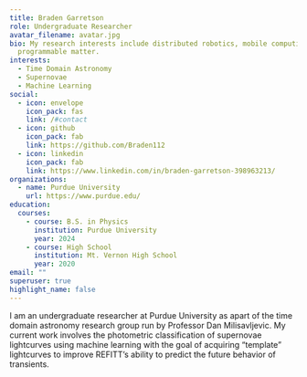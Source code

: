 ```yaml
---
title: Braden Garretson
role: Undergraduate Researcher
avatar_filename: avatar.jpg
bio: My research interests include distributed robotics, mobile computing and
  programmable matter.
interests:
  - Time Domain Astronomy
  - Supernovae
  - Machine Learning
social:
  - icon: envelope
    icon_pack: fas
    link: /#contact
  - icon: github
    icon_pack: fab
    link: https://github.com/Braden112
  - icon: linkedin
    icon_pack: fab
    link: https://www.linkedin.com/in/braden-garretson-398963213/
organizations:
  - name: Purdue University
    url: https://www.purdue.edu/
education:
  courses:
    - course: B.S. in Physics
      institution: Purdue University
      year: 2024
    - course: High School
      institution: Mt. Vernon High School
      year: 2020
email: ""
superuser: true
highlight_name: false
---
```

I am an undergraduate researcher at Purdue University as apart of the time domain astronomy research group run by Professor Dan Milisavljevic. My current work involves the photometric classification of supernovae lightcurves using machine learning with the goal of acquiring “template” lightcurves to improve REFITT’s ability to predict the future behavior of transients.